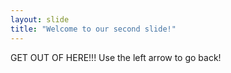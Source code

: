 ```yaml
---
layout: slide
title: "Welcome to our second slide!"
---
```

GET OUT OF HERE!!!
Use the left arrow to go back!
